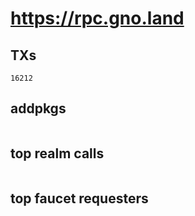 # https://rpc.gno.land

## TXs
```
16212
```

## addpkgs
```
```

## top realm calls
```
```

## top faucet requesters
```
```

